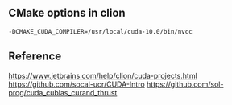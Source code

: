 ## CMake options in clion

    -DCMAKE_CUDA_COMPILER=/usr/local/cuda-10.0/bin/nvcc

## Reference
https://www.jetbrains.com/help/clion/cuda-projects.html
https://github.com/socal-ucr/CUDA-Intro
https://github.com/sol-prog/cuda_cublas_curand_thrust
